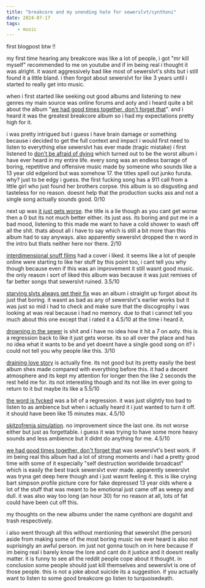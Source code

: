 ```yaml
---
title: "breakcore and my unending hate for sewerslvt/cynthoni"
date: 2024-07-17
tags:
    - music
---
```


first blogpost btw !!

my first time hearing any breakcore was like a lot of people, i got "mr kill myself" recommended to me on youtube and if im being real i thought it was alright. it wasnt aggressively bad like most of sewerslvt's shits but i still found it a little bland. i then forgot about sewerslvt for like 3 years until i started to really get into music.

when i first started like seeking out good albums and listening to new genres my main source was online forums and aoty and i heard quite a bit about the album "[we had good times together, don't forget that](https://www.albumoftheyear.org/album/423966-sewerslvt-we-had-good-times-together-dont-forget-that.php)". and i heard it was the greatest breakcore album so i had my expectations pretty high for it.

i was pretty intrigued but i guess i have brain damage or something because i decided to get the full context and impact i would first need to listen to everything else sewerslvt has ever made (tragic mistake) i first listened to [don't be afraid of dying](https://www.albumoftheyear.org/album/210944-sewerslvt-dont-be-afraid-of-dying.php) which turned out to be the worst album i have ever heard in my entire life. every song was an endless barrage of boring, repetitive and offensive music made by someone who sounds like a 13 year old edgelord but was somehow 17. the titles spell out junko furuta. why? just to be edgy i guess. the first fucking song has a 911 call from a little girl who just found her brothers corpse. this album is so disgusting and tasteless for no reason. doesnt help that the production sucks ass and not a single song actually sounds good.  0/10

next up was [it just gets worse](https://www.albumoftheyear.org/album/527178-sewerslvt-mortem-it-just-gets-worse.php). the title is a lie though as you cant get worse then a 0 but its not much better either. its just ass. its boring and put me in a bad mood, listening to this made me want to have a cold shower to wash off all the shit.
thats about all i have to say which is still a bit more than this album had to say anyways. also apparently sewerslvt dropped the n word in the intro but thats neither here nor there. 2/10

[interdimensional snuff films](https://www.albumoftheyear.org/album/424080-sewerslvt-interdimensional-snuff-films.php) had a cover i liked. it seems like a lot of people online were starting to like her stuff by this point too, i cant tell you why though because even if this was an improvement it still wasnt good music. the only reason i sort of liked this album was because it was just remixes of far better songs that sewerslvt ruined.  3.5/10

[starving slvts always get their fix](https://www.albumoftheyear.org/album/159853-sewerslvt-starving-slvts-always-get-their-fix.php) was an album i straight up forgot about its just that boring. it wasnt as bad as any of sewerslvt's earlier works but it was just so mid i had to check and make sure that the discogrophy i was looking at was real because i had no memory. due to that i cannot tell you much about this one except that i rated it a 4.5/10 at the time i heard it.

[drowning in the sewer](https://www.albumoftheyear.org/album/159852-sewerslvt-drowning-in-the-sewer.php) is shit and i have no idea how it hit a 7 on aoty. this is a regression back to like it just gets worse. its so all over the place and has no idea what it wants to be and yet doesnt have a single good song on it? i could not tell you why people like this. 3/10

[draining love story](https://www.albumoftheyear.org/album/206300-sewerslvt-draining-love-story.php) is actually fine. its not good but its pretty easily the best album shes made compared with everything before this. it had a decent atmosphere and its kept my attention for longer then the like 2 seconds the rest held me for. its not interesting though and its not like im ever going to return to it but maybe its like a 5.5/10

[the word is fvcked](https://www.albumoftheyear.org/album/310606-sewerslvt-the-world-is-fvcked/) was a bit of a regression. it was just slightly too bad to listen to as ambience but when i actually heard it i just wanted to turn it off. it should have been like 15 minutes max. 4.5/10

[skitzofrenia simulation](https://www.albumoftheyear.org/album/374737-sewerslvt-skitzofrenia-simulation.php). no improvement since the last one. its not worse either but just as forgettable. i guess it was trying to have some more heavy sounds and less ambience but it didnt do anything for me. 4.5/10

[we had good times together, don't forget that](https://www.albumoftheyear.org/album/423966-sewerslvt-we-had-good-times-together-dont-forget-that.php) was sewerslvt's best work. if im being real this album had a lot of strong moments and i had a pretty good time with some of it especially "self destruction worldwide broadcast" which is easily the best track sewerslvt ever made. apparently sewerslvt was tryna get deep here though and i just wasnt feeling it. this is like crying bart simpson profile picture core for fake depressed 13 year olds where a lot of the stuff that was meant to be emotional just came off as weepy and dull. it was also way too long (an hour 30) for no reason at all, lots of fat could have been cut off this.

my thoughts on the new albums under the name cynthoni are dogshit and trash respectively. 

i also went through all this without mentioning that sewerslvt (the person) aside from making some of the most boring music ive ever heard is also not suprisingly an awful person. im just not gonna touch on in here because if im being real i barely know the lore and cant do it justice and it doesnt really matter. it is funny to see all the reddit people cope about it thought. in conclusion some people should just kill themselves and sewerslvt is one of those people. this is not a joke about suicide its a suggestion. if you actually want to listen to some good breakcore go listen to turquoisedeath.